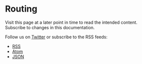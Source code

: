 # Routing

Visit this page at a later point in time to read the intended content.
Subscribe to changes in this documentation.

Follow us on [Twitter](https://twitter.com/heptacom_gmbh) or subscribe to the RSS feeds:

* [RSS](../../news/rss2.xml)
* [Atom](../../news/atom1.xml)
* [JSON](../../news/json1.json)
